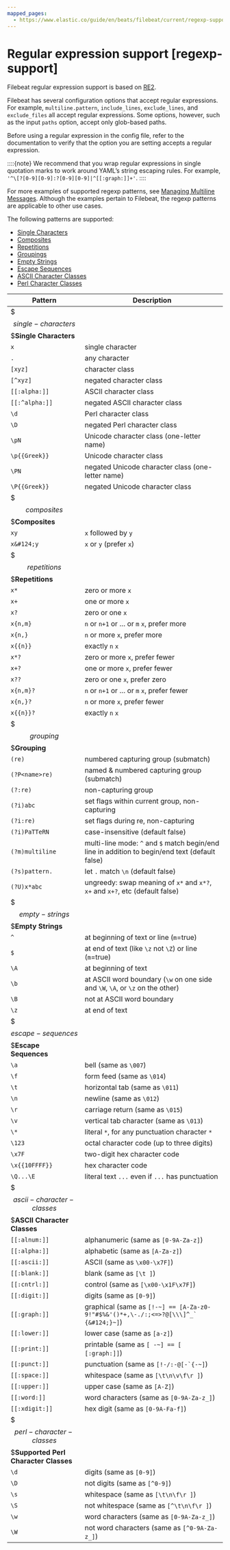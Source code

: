 ```yaml
---
mapped_pages:
  - https://www.elastic.co/guide/en/beats/filebeat/current/regexp-support.html
---
```


# Regular expression support [regexp-support]

Filebeat regular expression support is based on [RE2](https://godoc.org/regexp/syntax).

Filebeat has several configuration options that accept regular expressions. For example, `multiline.pattern`, `include_lines`, `exclude_lines`, and `exclude_files` all accept regular expressions. Some options, however, such as the input `paths` option, accept only glob-based paths.

Before using a regular expression in the config file, refer to the documentation to verify that the option you are setting accepts a regular expression.

::::{note}
We recommend that you wrap regular expressions in single quotation marks to work around YAML’s string escaping rules. For example, `'^\[?[0-9][0-9]:?[0-9][0-9]|^[[:graph:]]+'`.
::::


For more examples of supported regexp patterns, see [Managing Multiline Messages](/reference/filebeat/multiline-examples.md). Although the examples pertain to Filebeat, the regexp patterns are applicable to other use cases.

The following patterns are supported:

* [Single Characters](#single-characters)
* [Composites](#composites)
* [Repetitions](#repetitions)
* [Groupings](#grouping)
* [Empty Strings](#empty-strings)
* [Escape Sequences](#escape-sequences)
* [ASCII Character Classes](#ascii-character-classes)
* [Perl Character Classes](#perl-character-classes)

| Pattern | Description |
| --- | --- |
| $$$single-characters$$$**Single Characters** |  |
| `x` | single character |
| `.` | any character |
| `[xyz]` | character class |
| `[^xyz]` | negated character class |
| `[[:alpha:]]` | ASCII character class |
| `[[:^alpha:]]` | negated ASCII character class |
| `\d` | Perl character class |
| `\D` | negated Perl character class |
| `\pN` | Unicode character class (one-letter name) |
| `\p{{Greek}}` | Unicode character class |
| `\PN` | negated Unicode character class (one-letter name) |
| `\P{{Greek}}` | negated Unicode character class |
| $$$composites$$$**Composites** |  |
| `xy` | `x` followed by `y` |
| `x&#124;y` | `x` or `y` (prefer `x`) |
| $$$repetitions$$$**Repetitions** |  |
| `x*` | zero or more `x` |
| `x+` | one or more `x` |
| `x?` | zero or one `x` |
| `x{n,m}` | `n` or `n+1` or … or `m` `x`, prefer more |
| `x{n,}` | `n` or more `x`, prefer more |
| `x{{n}}` | exactly `n` `x` |
| `x*?` | zero or more `x`, prefer fewer |
| `x+?` | one or more `x`, prefer fewer |
| `x??` | zero or one `x`, prefer zero |
| `x{n,m}?` | `n` or `n+1` or … or `m` `x`, prefer fewer |
| `x{n,}?` | `n` or more `x`, prefer fewer |
| `x{{n}}?` | exactly `n` `x` |
| $$$grouping$$$**Grouping** |  |
| `(re)` | numbered capturing group (submatch) |
| `(?P<name>re)` | named & numbered capturing group (submatch) |
| `(?:re)` | non-capturing group |
| `(?i)abc` | set flags within current group, non-capturing |
| `(?i:re)` | set flags during re, non-capturing |
| `(?i)PaTTeRN` | case-insensitive (default false) |
| `(?m)multiline` | multi-line mode: `^` and `$` match begin/end line in addition to begin/end text (default false) |
| `(?s)pattern.` | let `.` match `\n` (default false) |
| `(?U)x*abc` | ungreedy: swap meaning of `x*` and `x*?`, `x+` and `x+?`, etc (default false) |
| $$$empty-strings$$$**Empty Strings** |  |
| `^` | at beginning of text or line (`m`=true) |
| `$` | at end of text (like `\z` not `\Z`) or line (`m`=true) |
| `\A` | at beginning of text |
| `\b` | at ASCII word boundary (`\w` on one side and `\W`, `\A`, or `\z` on the other) |
| `\B` | not at ASCII word boundary |
| `\z` | at end of text |
| $$$escape-sequences$$$**Escape Sequences** |  |
| `\a` | bell (same as `\007`) |
| `\f` | form feed (same as `\014`) |
| `\t` | horizontal tab (same as `\011`) |
| `\n` | newline (same as `\012`) |
| `\r` | carriage return (same as `\015`) |
| `\v` | vertical tab character (same as `\013`) |
| `\*` | literal `*`, for any punctuation character `*` |
| `\123` | octal character code (up to three digits) |
| `\x7F` | two-digit hex character code |
| `\x{{10FFFF}}` | hex character code |
| `\Q...\E` | literal text `...` even if `...` has punctuation |
| $$$ascii-character-classes$$$**ASCII Character Classes** |  |
| `[[:alnum:]]` | alphanumeric (same as `[0-9A-Za-z]`) |
| `[[:alpha:]]` | alphabetic (same as `[A-Za-z]`) |
| `[[:ascii:]]` | ASCII (same as `\x00-\x7F]`) |
| `[[:blank:]]` | blank (same as `[\t ]`) |
| `[[:cntrl:]]` | control (same as `[\x00-\x1F\x7F]`) |
| `[[:digit:]]` | digits (same as `[0-9]`) |
| `[[:graph:]]` | graphical (same as ```[!-~] == [A-Za-z0-9!"#$%&'()*+,\-./:;<=>?@[\\\]^_` ``` ```{&#124;}~]```) |
| `[[:lower:]]` | lower case (same as `[a-z]`) |
| `[[:print:]]` | printable (same as `[ -~] == [ [:graph:]]`) |
| `[[:punct:]]` | punctuation (same as ```[!-/:-@[-`{-~]```) |
| `[[:space:]]` | whitespace (same as `[\t\n\v\f\r ]`) |
| `[[:upper:]]` | upper case (same as `[A-Z]`) |
| `[[:word:]]` | word characters (same as `[0-9A-Za-z_]`) |
| `[[:xdigit:]]` | hex digit (same as `[0-9A-Fa-f]`) |
| $$$perl-character-classes$$$**Supported Perl Character Classes** |  |
| `\d` | digits (same as `[0-9]`) |
| `\D` | not digits (same as `[^0-9]`) |
| `\s` | whitespace (same as `[\t\n\f\r ]`) |
| `\S` | not whitespace (same as `[^\t\n\f\r ]`) |
| `\w` | word characters (same as `[0-9A-Za-z_]`) |
| `\W` | not word characters (same as `[^0-9A-Za-z_]`) |

